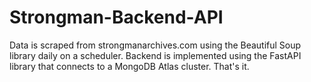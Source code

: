 # Strongman-Backend-API
Data is scraped from strongmanarchives.com using the Beautiful Soup library daily on a scheduler. Backend is implemented using the FastAPI library that connects to a MongoDB Atlas cluster. That's it.

